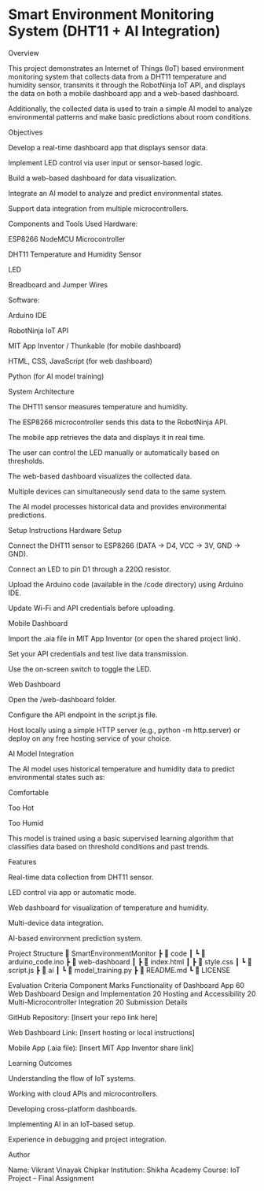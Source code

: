 # Smart Environment Monitoring System (DHT11 + AI Integration)
Overview

This project demonstrates an Internet of Things (IoT) based environment monitoring system that collects data from a DHT11 temperature and humidity sensor, transmits it through the RobotNinja IoT API, and displays the data on both a mobile dashboard app and a web-based dashboard.

Additionally, the collected data is used to train a simple AI model to analyze environmental patterns and make basic predictions about room conditions.

Objectives

Develop a real-time dashboard app that displays sensor data.

Implement LED control via user input or sensor-based logic.

Build a web-based dashboard for data visualization.

Integrate an AI model to analyze and predict environmental states.

Support data integration from multiple microcontrollers.

Components and Tools Used
Hardware:

ESP8266 NodeMCU Microcontroller

DHT11 Temperature and Humidity Sensor

LED

Breadboard and Jumper Wires

Software:

Arduino IDE

RobotNinja IoT API

MIT App Inventor / Thunkable (for mobile dashboard)

HTML, CSS, JavaScript (for web dashboard)

Python (for AI model training)

System Architecture

The DHT11 sensor measures temperature and humidity.

The ESP8266 microcontroller sends this data to the RobotNinja API.

The mobile app retrieves the data and displays it in real time.

The user can control the LED manually or automatically based on thresholds.

The web-based dashboard visualizes the collected data.

Multiple devices can simultaneously send data to the same system.

The AI model processes historical data and provides environmental predictions.

Setup Instructions
Hardware Setup

Connect the DHT11 sensor to ESP8266 (DATA → D4, VCC → 3V, GND → GND).

Connect an LED to pin D1 through a 220Ω resistor.

Upload the Arduino code (available in the /code directory) using Arduino IDE.

Update Wi-Fi and API credentials before uploading.

Mobile Dashboard

Import the .aia file in MIT App Inventor (or open the shared project link).

Set your API credentials and test live data transmission.

Use the on-screen switch to toggle the LED.

Web Dashboard

Open the /web-dashboard folder.

Configure the API endpoint in the script.js file.

Host locally using a simple HTTP server (e.g., python -m http.server) or deploy on any free hosting service of your choice.

AI Model Integration

The AI model uses historical temperature and humidity data to predict environmental states such as:

Comfortable

Too Hot

Too Humid

This model is trained using a basic supervised learning algorithm that classifies data based on threshold conditions and past trends.

Features

Real-time data collection from DHT11 sensor.

LED control via app or automatic mode.

Web dashboard for visualization of temperature and humidity.

Multi-device data integration.

AI-based environment prediction system.

Project Structure
📂 SmartEnvironmentMonitor
 ┣ 📁 code
 ┃ ┗ 📄 arduino_code.ino
 ┣ 📁 web-dashboard
 ┃ ┣ 📄 index.html
 ┃ ┣ 📄 style.css
 ┃ ┗ 📄 script.js
 ┣ 📁 ai
 ┃ ┗ 📄 model_training.py
 ┣ 📄 README.md
 ┗ 📄 LICENSE

Evaluation Criteria
Component	Marks
Functionality of Dashboard App	60
Web Dashboard Design and Implementation	20
Hosting and Accessibility	20
Multi-Microcontroller Integration	20
Submission Details

GitHub Repository: [Insert your repo link here]

Web Dashboard Link: [Insert hosting or local instructions]

Mobile App (.aia file): [Insert MIT App Inventor share link]

Learning Outcomes

Understanding the flow of IoT systems.

Working with cloud APIs and microcontrollers.

Developing cross-platform dashboards.

Implementing AI in an IoT-based setup.

Experience in debugging and project integration.

Author

Name: Vikrant Vinayak Chipkar
Institution: Shikha Academy
Course: IoT Project – Final Assignment
